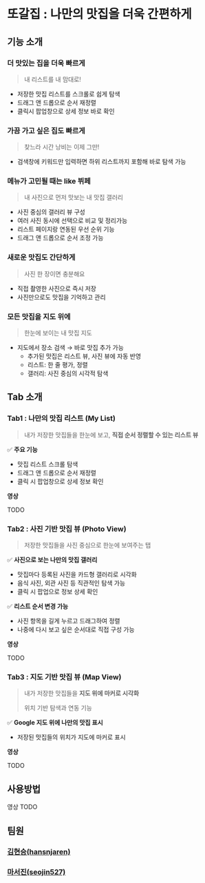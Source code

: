 # 또갈집 : 나만의 맛집을 더욱 간편하게

## 기능 소개

### 더 맛있는 집을 더욱 빠르게

> 내 리스트를 내 맘대로!

* 저장한 맛집 리스트를 스크롤로 쉽게 탐색 
* 드래그 앤 드롭으로 순서 재정렬 
* 클릭시 팝업창으로 상세 정보 바로 확인

### 가끔 가고 싶은 집도 빠르게

> 찾느라 시간 낭비는 이제 그만!

* 검색창에 키워드만 입력하면 하위 리스트까지 포함해 바로 탐색 가능

### 메뉴가 고민될 때는 like 뷔페

> 내 사진으로 먼저 맛보는 내 맛집 갤러리

* 사진 중심의 갤러리 뷰 구성
* 여러 사진 동시에 선택으로 비교 및 정리가능
* 리스트 페이지랑 연동된 우선 순위 기능
* 드래그 앤 드롭으로 순서 조정 가능

### 새로운 맛집도 간단하게

> 사진 한 장이면 충분해요

* 직접 촬영한 사진으로 즉시 저장
* 사진만으로도 맛집을 기억하고 관리

### 모든 맛집을 지도 위에

> 한눈에 보이는 내 맛집 지도

* 지도에서 장소 검색 → 바로 맛집 추가 가능 
  - 추가된 맛집은 리스트 뷰, 사진 뷰에 자동 반영 
  - 리스트: 한 줄 평가, 정렬 
  - 갤러리: 사진 중심의 시각적 탐색

## Tab 소개
### Tab1 : 나만의 맛집 리스트 (My List)

> 내가 저장한 맛집들을 한눈에 보고, **직접 순서 정렬할 수 있는 리스트 뷰**

✅ **주요 기능**

- 맛집 리스트 스크롤 탐색
- 드래그 앤 드롭으로 순서 재정렬
- 클릭 시 팝업창으로 상세 정보 확인

**영상**

TODO

### Tab2 : **사진 기반 맛집 뷰 (Photo View)**

> 저장한 맛집들을 사진 중심으로 한눈에 보여주는 탭

✅ **사진으로 보는 나만의 맛집 갤러리**

- 맛집마다 등록된 사진을 카드형 갤러리로 시각화
- 음식 사진, 외관 사진 등 직관적인 탐색 가능
- 클릭 시 팝업으로 정보 상세 확인

✅ **리스트 순서 변경 가능**

- 사진 항목을 길게 누르고 드래그하여 정렬
- 나중에 다시 보고 싶은 순서대로 직접 구성 가능

**영상**

TODO

### Tab3 :  지도 기반 맛집 뷰 (Map View)

> 내가 저장한 맛집들을 **지도 위에 마커로 시각화**
> 
> 위치 기반 탐색과 연동 기능

✅ **Google 지도 위에 나만의 맛집 표시**

- 저장된 맛집들의 위치가 지도에 마커로 표시

**영상**

TODO

## 사용방법

영상 TODO

## 팀원
### [김현승(hansnjaren)](https://github.com/hansnjaren)
### [마서진(seojin527)](https://github.com/seojin527)
